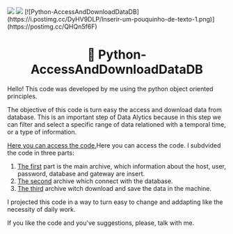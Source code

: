 <img src="https://www.canva.com/design/DAF4xfhLJ4A/ebhxp1nNdvn5E4fbYeqxoA/edit?utm_content=DAF4xfhLJ4A&utm_campaign=designshare&utm_medium=link2&utm_source=sharebutton">
<img src="https://www.flickr.com/photos/199829277@N07/53444376530/in/dateposted-public/"/>
[![Python-AccessAndDownloadDataDB](https://i.postimg.cc/DyHV9DLP/Inserir-um-pouquinho-de-texto-1.png)](https://postimg.cc/QHQn5f6F)
<h1 align="center"> 🐍 Python-AccessAndDownloadDataDB</h1>

Hello! This code was developed by me using the python object oriented principles.

The objective of this code is turn easy the access and download data from database. This is an important step of Data Alytics because in this step we can filter and select a specific range of data relationed with a temporal time, or a type of information.

<a href="https://github.com/earapanos/Python-AccessAndDownloadDataDB/tree/main/access_db">Here you can access the code.</a>Here you can access the code. I subdvided the code in three parts:

1. <a href="https://github.com/earapanos/Python-AccessAndDownloadDataDB/blob/main/access_db/main.py">The first</a> part is the main archive, which information about the host, user, password, database and gateway are insert.
2. <a href="https://github.com/earapanos/Python-AccessAndDownloadDataDB/blob/main/access_db/conectar_db.py">The second</a> archive which connect with the database.
3. <a href="https://github.com/earapanos/Python-AccessAndDownloadDataDB/blob/main/access_db/download_tabela.py">The third</a> archive witch download and save the data in the machine.

I projected this code in a way to turn easy to change and addapting like the necessity of daily work.

If you like the code and you've suggestions, please, talk with me.


